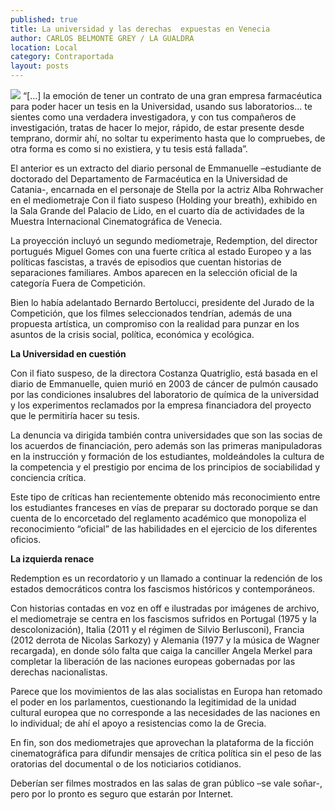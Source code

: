 ```yaml
---
published: true
title: La universidad y las derechas  expuestas en Venecia
author: CARLOS BELMONTE GREY / LA GUALDRA
location: Local
category: Contraportada
layout: posts
---
```


![](http://i.imgur.com/4Up9G30m.jpg)
“[…] la emoción de tener un contrato de una gran empresa farmacéutica para poder hacer un tesis en la Universidad, usando sus laboratorios... te sientes como una verdadera investigadora, y con tus compañeros de investigación, tratas de hacer lo mejor, rápido, de estar presente desde temprano, dormir ahí, no soltar tu experimento hasta que lo compruebes, de otra forma es como si no existiera, y tu tesis está fallada”.

El anterior es un extracto del diario personal de Emmanuelle –estudiante de doctorado del Departamento de Farmacéutica en la Universidad de Catania-, encarnada en el personaje de Stella por la actriz Alba Rohrwacher en el mediometraje Con il fiato suspeso (Holding your breath), exhibido en la Sala Grande del Palacio de Lido, en el cuarto día de actividades de la Muestra Internacional Cinematográfica de Venecia.

La proyección incluyó un segundo mediometraje, Redemption, del director portugués Miguel Gomes con una fuerte crítica al estado Europeo y a las políticas fascistas, a través de episodios que cuentan historias de separaciones familiares. Ambos aparecen en la selección oficial de la categoría Fuera de Competición.

Bien lo había adelantado Bernardo Bertolucci, presidente del Jurado de la Competición, que los filmes seleccionados tendrían, además de una propuesta artística, un compromiso con la realidad para punzar en los asuntos de la crisis social, política, económica y ecológica.


**La Universidad en cuestión**

Con il fiato suspeso, de la directora Costanza Quatriglio, está basada en el diario de Emmanuelle, quien murió en 2003 de cáncer de pulmón causado por las condiciones insalubres del laboratorio de química de la universidad y los experimentos reclamados por la empresa financiadora del proyecto que le permitiría hacer su tesis.

La denuncia va dirigida también contra universidades que son las socias de los acuerdos de financiación, pero además son las primeras manipuladoras en la instrucción y formación de los estudiantes, moldeándoles la cultura de la competencia y el prestigio por encima de los principios de sociabilidad y conciencia crítica.

Este tipo de críticas han recientemente obtenido más reconocimiento entre los estudiantes franceses en vías de preparar su doctorado porque se dan cuenta de lo encorcetado del reglamento académico que monopoliza el reconocimiento “oficial” de las habilidades en el ejercicio de los diferentes oficios.


**La izquierda renace**

Redemption es un recordatorio y un llamado a continuar la redención de los estados democráticos contra los fascismos históricos y contemporáneos.

Con historias contadas en voz en off e ilustradas por imágenes de archivo, el mediometraje se centra en los fascismos sufridos en Portugal (1975 y la descolonización), Italia (2011 y el régimen de Silvio Berlusconi), Francia (2012 derrota de Nicolas Sarkozy) y Alemania (1977 y la música de Wagner recargada), en donde sólo falta que caiga la canciller Angela Merkel para completar la liberación de las naciones europeas gobernadas por las derechas nacionalistas.

Parece que los movimientos de las alas socialistas en Europa han retomado el poder en los parlamentos, cuestionando la legitimidad de la unidad cultural europea que no corresponde a las necesidades de las naciones en lo individual; de ahí el apoyo a resistencias como la de Grecia.

En fin, son dos mediometrajes que aprovechan la plataforma de la ficción cinematográfica para difundir mensajes de crítica política sin el peso de las oratorias del documental o de los noticiarios cotidianos.

Deberían ser filmes mostrados en las salas de gran público –se vale soñar-, pero por lo pronto es seguro que estarán por Internet.
